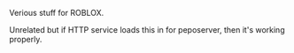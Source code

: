 Verious stuff for ROBLOX.

Unrelated but if HTTP service loads this in for peposerver, then it's working properly.
